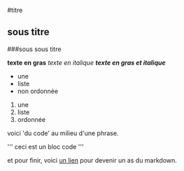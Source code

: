#titre
## sous titre
###sous sous titre

**texte en gras**
*texte en italique*
***texte en gras et italique***

- une
- liste
- non ordonnée

1. une 
2. liste
3. ordonnée

voici 'du code' au milieu d'une phrase.

'''
ceci est un bloc code
'''

et pour finir, voici [un lien](https://guides.github.com/features/mastering-markdown/) pour devenir un as du markdown.
